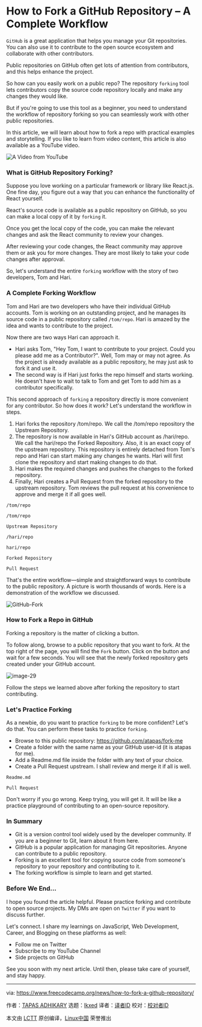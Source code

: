 [#]: subject: "How to Fork a GitHub Repository – A Complete Workflow"
[#]: via: "https://www.freecodecamp.org/news/how-to-fork-a-github-repository/"
[#]: author: "TAPAS ADHIKARY https://www.freecodecamp.org/news/author/tapas/"
[#]: collector: "lkxed"
[#]: translator: " "
[#]: reviewer: " "
[#]: publisher: " "
[#]: url: " "

How to Fork a GitHub Repository – A Complete Workflow
======

`GitHub` is a great application that helps you manage your Git repositories. You can also use it to contribute to the open source ecosystem and collaborate with other contributors.

Public repositories on GitHub often get lots of attention from contributors, and this helps enhance the project.

So how can you easily work on a public repo? The repository `forking` tool lets contributors copy the source code repository locally and make any changes they would like.

But if you're going to use this tool as a beginner, you need to understand the workflow of repository forking so you can seamlessly work with other public repositories.

In this article, we will learn about how to fork a repo with practical examples and storytelling. If you like to learn from video content, this article is also available as a YouTube video.

![A Video from YouTube][1]

### What is GitHub Repository Forking?

Suppose you love working on a particular framework or library like React.js. One fine day, you figure out a way that you can enhance the functionality of React yourself.

React's source code is available as a public repository on GitHub, so you can make a local copy of it by `forking` it.

Once you get the local copy of the code, you can make the relevant changes and ask the React community to review your changes.

After reviewing your code changes, the React community may approve them or ask you for more changes. They are most likely to take your code changes after approval.

So, let's understand the entire `forking` workflow with the story of two developers, Tom and Hari.

### A Complete Forking Workflow

Tom and Hari are two developers who have their individual GitHub accounts. Tom is working on an outstanding project, and he manages its source code in a public repository called `/tom/repo`. Hari is amazed by the idea and wants to contribute to the project.

Now there are two ways Hari can approach it.

* Hari asks Tom, "Hey Tom, I want to contribute to your project. Could you please add me as a Contributor?". Well, Tom may or may not agree. As the project is already available as a public repository, he may just ask to fork it and use it.
* The second way is if Hari just forks the repo himself and starts working. He doesn't have to wait to talk to Tom and get Tom to add him as a contributor specifically.

This second approach of `forking` a repository directly is more convenient for any contributor. So how does it work? Let's understand the workflow in steps.

1. Hari forks the repository /tom/repo. We call the /tom/repo repository the Upstream Repository.
2. The repository is now available in Hari's GitHub account as /hari/repo. We call the hari/repo the Forked Repository. Also, it is an exact copy of the upstream repository. This repository is entirely detached from Tom's repo and Hari can start making any changes he wants. Hari will first clone the repository and start making changes to do that.
3. Hari makes the required changes and pushes the changes to the forked repository.
4. Finally, Hari creates a Pull Request from the forked repository to the upstream repository. Tom reviews the pull request at his convenience to approve and merge it if all goes well.

```
/tom/repo
```

```
/tom/repo
```

```
Upstream Repository
```

```
/hari/repo
```

```
hari/repo
```

```
Forked Repository
```

```
Pull Request
```

That's the entire workflow—simple and straightforward ways to contribute to the public repository. A picture is worth thousands of words. Here is a demonstration of the workflow we discussed.

![GitHub-Fork][2]

### How to Fork a Repo in GitHub

Forking a repository is the matter of clicking a button.

To follow along, browse to a public repository that you want to fork. At the top right of the page, you will find the `Fork` button. Click on the button and wait for a few seconds. You will see that the newly forked repository gets created under your GitHub account.

![image-29][3]

Follow the steps we learned above after forking the repository to start contributing.

### Let's Practice Forking

As a newbie, do you want to practice `forking` to be more confident? Let's do that. You can perform these tasks to practice `forking`.

* Browse to this public repository: https://github.com/atapas/fork-me
* Create a folder with the same name as your GitHub user-id (it is atapas for me).
* Add a Readme.md file inside the folder with any text of your choice.
* Create a Pull Request upstream. I shall review and merge it if all is well.

```
Readme.md
```

```
Pull Request
```

Don't worry if you go wrong. Keep trying, you will get it. It will be like a practice playground of contributing to an open-source repository.

### In Summary

* Git is a version control tool widely used by the developer community. If you are a beginner to Git, learn about it from here.
* GitHub is a popular application for managing Git repositories. Anyone can contribute to a public repository.
* Forking is an excellent tool for copying source code from someone's repository to your repository and contributing to it.
* The forking workflow is simple to learn and get started.

### Before We End...

I hope you found the article helpful. Please practice forking and contribute to open source projects. My DMs are open on `Twitter` if you want to discuss further.

Let's connect. I share my learnings on JavaScript, Web Development, Career, and Blogging on these platforms as well:

* Follow me on Twitter
* Subscribe to my YouTube Channel
* Side projects on GitHub

See you soon with my next article. Until then, please take care of yourself, and stay happy.

--------------------------------------------------------------------------------

via: https://www.freecodecamp.org/news/how-to-fork-a-github-repository/

作者：[TAPAS ADHIKARY][a]
选题：[lkxed][b]
译者：[译者ID](https://github.com/译者ID)
校对：[校对者ID](https://github.com/校对者ID)

本文由 [LCTT](https://github.com/LCTT/TranslateProject) 原创编译，[Linux中国](https://linux.cn/) 荣誉推出

[a]: https://www.freecodecamp.org/news/author/tapas/
[b]: https://github.com/lkxed
[1]: https://youtu.be/h8suY-Osn8Q
[2]: https://www.freecodecamp.org/news/content/images/2022/02/GitHub-Fork.gif
[3]: https://www.freecodecamp.org/news/content/images/2022/02/image-29.png
